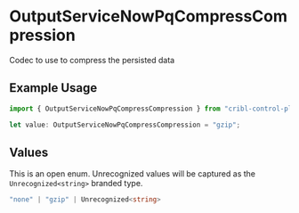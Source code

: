# OutputServiceNowPqCompressCompression

Codec to use to compress the persisted data

## Example Usage

```typescript
import { OutputServiceNowPqCompressCompression } from "cribl-control-plane/models";

let value: OutputServiceNowPqCompressCompression = "gzip";
```

## Values

This is an open enum. Unrecognized values will be captured as the `Unrecognized<string>` branded type.

```typescript
"none" | "gzip" | Unrecognized<string>
```